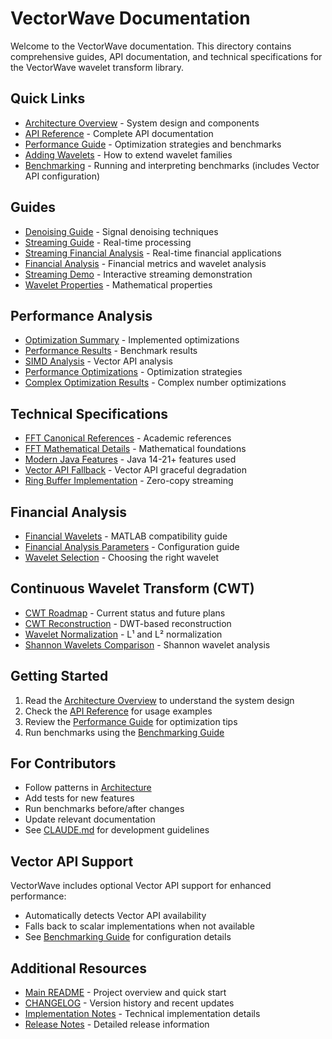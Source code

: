 # VectorWave Documentation

Welcome to the VectorWave documentation. This directory contains comprehensive guides, API documentation, and technical specifications for the VectorWave wavelet transform library.

## Quick Links

- [Architecture Overview](ARCHITECTURE.md) - System design and components
- [API Reference](API.md) - Complete API documentation
- [Performance Guide](PERFORMANCE.md) - Optimization strategies and benchmarks
- [Adding Wavelets](ADDING_WAVELETS.md) - How to extend wavelet families
- [Benchmarking](BENCHMARKING.md) - Running and interpreting benchmarks (includes Vector API configuration)

## Guides

- [Denoising Guide](guides/DENOISING.md) - Signal denoising techniques
- [Streaming Guide](guides/STREAMING.md) - Real-time processing
- [Streaming Financial Analysis](guides/STREAMING_FINANCIAL_ANALYSIS.md) - Real-time financial applications
- [Financial Analysis](guides/FINANCIAL_ANALYSIS.md) - Financial metrics and wavelet analysis
- [Streaming Demo](guides/STREAMING_DEMO.md) - Interactive streaming demonstration
- [Wavelet Properties](guides/WAVELET_PROPERTIES.md) - Mathematical properties

## Performance Analysis

- [Optimization Summary](performance/OPTIMIZATIONS.md) - Implemented optimizations
- [Performance Results](performance/PERFORMANCE_SUMMARY.md) - Benchmark results
- [SIMD Analysis](performance/SIMD_OPTIMIZATION_ANALYSIS.md) - Vector API analysis
- [Performance Optimizations](performance/PERFORMANCE_OPTIMIZATIONS.md) - Optimization strategies
- [Complex Optimization Results](COMPLEX_OPTIMIZATION_RESULTS.md) - Complex number optimizations

## Technical Specifications

- [FFT Canonical References](FFT_CANONICAL_REFERENCES.md) - Academic references
- [FFT Mathematical Details](FFT_MATHEMATICAL_DETAILS.md) - Mathematical foundations
- [Modern Java Features](technical-specs/MODERN_JAVA_FEATURES.md) - Java 14-21+ features used
- [Vector API Fallback](technical-specs/VECTOR_API_FALLBACK.md) - Vector API graceful degradation
- [Ring Buffer Implementation](ring-buffer-implementation.md) - Zero-copy streaming

## Financial Analysis

- [Financial Wavelets](FINANCIAL_WAVELETS.md) - MATLAB compatibility guide
- [Financial Analysis Parameters](FINANCIAL_ANALYSIS_PARAMETERS.md) - Configuration guide
- [Wavelet Selection](WAVELET_SELECTION.md) - Choosing the right wavelet

## Continuous Wavelet Transform (CWT)

- [CWT Roadmap](CWT_ROADMAP.md) - Current status and future plans
- [CWT Reconstruction](CWT_RECONSTRUCTION.md) - DWT-based reconstruction
- [Wavelet Normalization](WAVELET_NORMALIZATION.md) - L¹ and L² normalization
- [Shannon Wavelets Comparison](SHANNON_WAVELETS_COMPARISON.md) - Shannon wavelet analysis

## Getting Started

1. Read the [Architecture Overview](ARCHITECTURE.md) to understand the system design
2. Check the [API Reference](API.md) for usage examples
3. Review the [Performance Guide](PERFORMANCE.md) for optimization tips
4. Run benchmarks using the [Benchmarking Guide](BENCHMARKING.md)

## For Contributors

- Follow patterns in [Architecture](ARCHITECTURE.md)
- Add tests for new features
- Run benchmarks before/after changes
- Update relevant documentation
- See [CLAUDE.md](../CLAUDE.md) for development guidelines

## Vector API Support

VectorWave includes optional Vector API support for enhanced performance:
- Automatically detects Vector API availability
- Falls back to scalar implementations when not available
- See [Benchmarking Guide](BENCHMARKING.md) for configuration details

## Additional Resources

- [Main README](../README.md) - Project overview and quick start
- [CHANGELOG](../CHANGELOG.md) - Version history and recent updates
- [Implementation Notes](implementation-notes/) - Technical implementation details
- [Release Notes](release-notes/) - Detailed release information